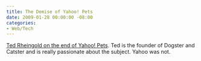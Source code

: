 ```yaml
---
title: The Demise of Yahoo! Pets
date: 2009-01-28 00:00:00 -08:00
categories:
- Web/Tech
---
```


<p><a href="http://blog.dogster.com/2009/01/28/yahoo-quietly-shutters-yahoo-pets-grin/">Ted Rheingold on the end of Yahoo! Pets</a>. Ted is the founder of Dogster and Catster and is really passionate about the subject. Yahoo was not.</p>
